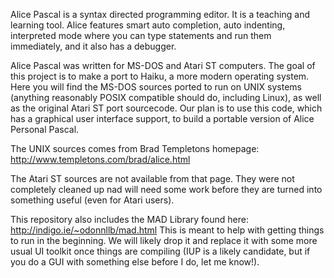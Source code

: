 Alice Pascal is a syntax directed programming editor. It is a teaching and
learning tool. Alice features smart auto completion, auto indenting, interpreted
mode where you can type statements and run them immediately, and it also has a
debugger.

Alice Pascal was written for MS-DOS and Atari ST computers. The goal of this
project is to make a port to Haiku, a more modern operating system. Here you
will find the MS-DOS sources ported to run on UNIX systems (anything reasonably
POSIX compatible should do, including Linux), as well as the original Atari ST
port sourcecode. Our plan is to use this code, which has a graphical user
interface support, to build a portable version of Alice Personal Pascal.

The UNIX sources comes from Brad Templetons homepage:
http://www.templetons.com/brad/alice.html

The Atari ST sources are not available from that page. They were not completely
cleaned up nad will need some work before they are turned into something useful
(even for Atari users).


This repository also includes the MAD Library found here:
http://indigo.ie/~odonnllb/mad.html
This is meant to help with getting things to run in the beginning. We will
likely drop it and replace it with some more usual UI toolkit once things
are compiling (IUP is a likely candidate, but if you do a GUI with something
else before I do, let me know!).
